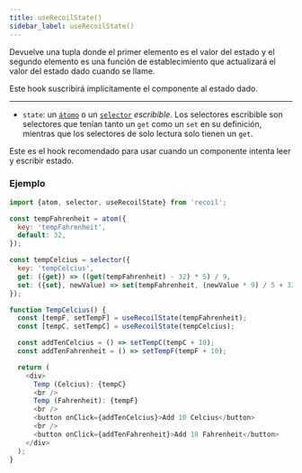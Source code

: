 ```yaml
---
title: useRecoilState()
sidebar_label: useRecoilState()
---
```


Devuelve una tupla donde el primer elemento es el valor del estado y el segundo elemento es una función de establecimiento que actualizará el valor del estado dado cuando se llame.

Este hook suscribirá implícitamente el componente al estado dado.

---

- `state`: un [`átomo`](/docs/api-reference/core/atom) o un [`selector`](/docs/api-reference/core/selector) _escribible_. Los selectores escribible son selectores que tenían tanto un `get` como un `set` en su definición, mientras que los selectores de solo lectura solo tienen un `get`.

Este es el hook recomendado para usar cuando un componente intenta leer y escribir estado.

### Ejemplo

```javascript
import {atom, selector, useRecoilState} from 'recoil';

const tempFahrenheit = atom({
  key: 'tempFahrenheit',
  default: 32,
});

const tempCelcius = selector({
  key: 'tempCelcius',
  get: ({get}) => ((get(tempFahrenheit) - 32) * 5) / 9,
  set: ({set}, newValue) => set(tempFahrenheit, (newValue * 9) / 5 + 32),
});

function TempCelcius() {
  const [tempF, setTempF] = useRecoilState(tempFahrenheit);
  const [tempC, setTempC] = useRecoilState(tempCelcius);

  const addTenCelcius = () => setTempC(tempC + 10);
  const addTenFahrenheit = () => setTempF(tempF + 10);

  return (
    <div>
      Temp (Celcius): {tempC}
      <br />
      Temp (Fahrenheit): {tempF}
      <br />
      <button onClick={addTenCelcius}>Add 10 Celcius</button>
      <br />
      <button onClick={addTenFahrenheit}>Add 10 Fahrenheit</button>
    </div>
  );
}
```
